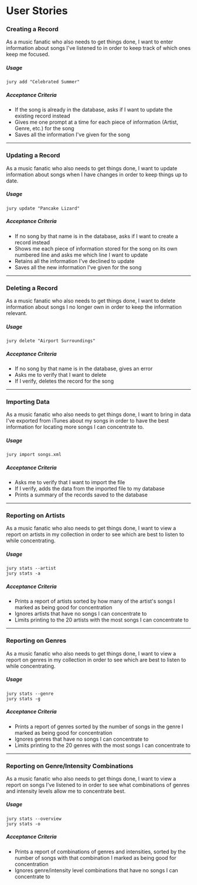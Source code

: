 # User Stories

### Creating a Record

As a music fanatic who also needs to get things done,
I want to enter information about songs I've listened to
in order to keep track of which ones keep me focused.

##### Usage

    jury add "Celebrated Summer"

##### Acceptance Criteria

* If the song is already in the database, asks if I want to update the existing record instead
* Gives me one prompt at a time for each piece of information (Artist, Genre, etc.) for the song
* Saves all the information I've given for the song

---

### Updating a Record

As a music fanatic who also needs to get things done,
I want to update information about songs when I have changes
in order to keep things up to date.

##### Usage

    jury update "Pancake Lizard"

##### Acceptance Criteria

* If no song by that name is in the database, asks if I want to create a record instead
* Shows me each piece of information stored for the song on its own numbered line and asks me which line I want to update
* Retains all the information I've declined to update
* Saves all the new information I've given for the song

---

### Deleting a Record

As a music fanatic who also needs to get things done,
I want to delete information about songs I no longer own
in order to keep the information relevant.

##### Usage

    jury delete "Airport Surroundings"

##### Acceptance Criteria

* If no song by that name is in the database, gives an error
* Asks me to verify that I want to delete
* If I verify, deletes the record for the song

---

### Importing Data

As a music fanatic who also needs to get things done,
I want to bring in data I've exported from iTunes about my songs
in order to have the best information for locating more songs I can concentrate to.

##### Usage

    jury import songs.xml

##### Acceptance Criteria

* Asks me to verify that I want to import the file
* If I verify, adds the data from the imported file to my database
* Prints a summary of the records saved to the database

---

### Reporting on Artists

As a music fanatic who also needs to get things done,
I want to view a report on artists in my collection
in order to see which are best to listen to while concentrating.

##### Usage

    jury stats --artist
    jury stats -a

##### Acceptance Criteria

* Prints a report of artists sorted by how many of the artist's songs I marked as being good for concentration
* Ignores artists that have no songs I can concentrate to
* Limits printing to the 20 artists with the most songs I can concentrate to

---

### Reporting on Genres

As a music fanatic who also needs to get things done,
I want to view a report on genres in my collection
in order to see which are best to listen to while concentrating.

##### Usage

    jury stats --genre
    jury stats -g

##### Acceptance Criteria

* Prints a report of genres sorted by the number of songs in the genre I marked as being good for concentration
* Ignores genres that have no songs I can concentrate to
* Limits printing to the 20 genres with the most songs I can concentrate to

---

### Reporting on Genre/Intensity Combinations

As a music fanatic who also needs to get things done,
I want to view a report on songs I've listened to
in order to see what combinations of genres and intensity levels allow me to concentrate best.

##### Usage

    jury stats --overview
    jury stats -o


##### Acceptance Criteria

* Prints a report of combinations of genres and intensities, sorted by the number of songs with that combination I marked as being good for concentration
* Ignores genre/intensity level combinations that have no songs I can concentrate to
